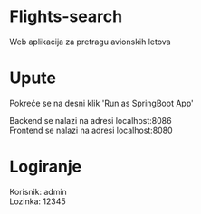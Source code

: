 # Flights-search
Web aplikacija za pretragu avionskih letova

# Upute
Pokreće se na desni klik 'Run as SpringBoot App'

Backend  se nalazi na adresi localhost:8086\
Frontend se nalazi na adresi localhost:8080

# Logiranje

Korisnik: admin\
Lozinka:  12345

